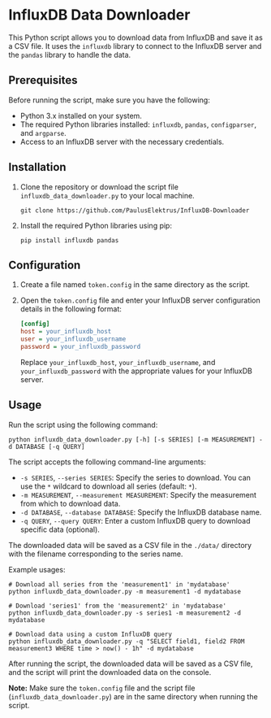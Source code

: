 # InfluxDB Data Downloader

This Python script allows you to download data from InfluxDB and save it as a CSV file. It uses the `influxdb` library to connect to the InfluxDB server and the `pandas` library to handle the data.

## Prerequisites

Before running the script, make sure you have the following:

- Python 3.x installed on your system.
- The required Python libraries installed: `influxdb`, `pandas`, `configparser`, and `argparse`.
- Access to an InfluxDB server with the necessary credentials.

## Installation

1. Clone the repository or download the script file `influxdb_data_downloader.py` to your local machine.

   ```shell
   git clone https://github.com/PaulusElektrus/InfluxDB-Downloader
   ```

2. Install the required Python libraries using pip:

   ```shell
   pip install influxdb pandas
   ```

## Configuration

1. Create a file named `token.config` in the same directory as the script.
2. Open the `token.config` file and enter your InfluxDB server configuration details in the following format:

   ```ini
   [config]
   host = your_influxdb_host
   user = your_influxdb_username
   password = your_influxdb_password
   ```

   Replace `your_influxdb_host`, `your_influxdb_username`, and `your_influxdb_password` with the appropriate values for your InfluxDB server.

## Usage

Run the script using the following command:

```shell
python influxdb_data_downloader.py [-h] [-s SERIES] [-m MEASUREMENT] -d DATABASE [-q QUERY]
```

The script accepts the following command-line arguments:

- `-s SERIES`, `--series SERIES`: Specify the series to download. You can use the `*` wildcard to download all series (default: `*`).
- `-m MEASUREMENT`, `--measurement MEASUREMENT`: Specify the measurement from which to download data.
- `-d DATABASE`, `--database DATABASE`: Specify the InfluxDB database name.
- `-q QUERY`, `--query QUERY`: Enter a custom InfluxDB query to download specific data (optional).

The downloaded data will be saved as a CSV file in the `./data/` directory with the filename corresponding to the series name.

Example usages:

```shell
# Download all series from the 'measurement1' in 'mydatabase'
python influxdb_data_downloader.py -m measurement1 -d mydatabase

# Download 'series1' from the 'measurement2' in 'mydatabase'
python influxdb_data_downloader.py -s series1 -m measurement2 -d mydatabase

# Download data using a custom InfluxDB query
python influxdb_data_downloader.py -q "SELECT field1, field2 FROM measurement3 WHERE time > now() - 1h" -d mydatabase
```

After running the script, the downloaded data will be saved as a CSV file, and the script will print the downloaded data on the console.

**Note:** Make sure the `token.config` file and the script file (`influxdb_data_downloader.py`) are in the same directory when running the script.
